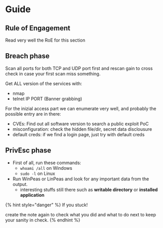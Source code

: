 # Guide

## Rule of Engagement

Read very well the RoE for this section



## Breach phase

Scan all ports for both TCP and UDP port first and rescan gain to cross check in case your first scan miss something.

Get ALL version of the services with:

* nmap
* telnet IP PORT (Banner grabbing)

For the inizial access part we can enumerate very well, and probably the possible entry are in there:

* CVEs: Find out all software version to search a public exploit PoC
* misconfiguration: check the hidden file/dir, secret data disclousure
* default creds: if we find a login page, just try with default creds



## PrivEsc phase

* First of all, run these commands:
  * `whoami /all` on Windows&#x20;
  * &#x20;`sudo -l` on Linux
* Run WinPeas or LinPeas and look for any important data from the output.
  * interesting stuffs still there such as **writable directory** or **installed application**



{% hint style="danger" %}
If you stuck!

create the note again to check what you did and what to do next to keep your sanity in check.
{% endhint %}
